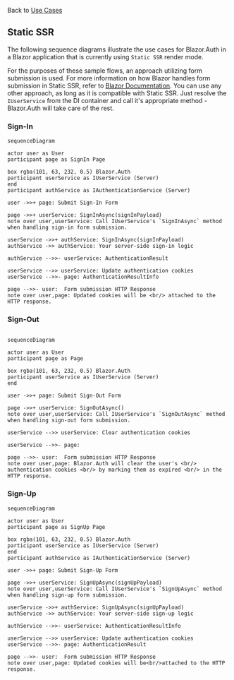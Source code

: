 Back to [Use Cases](../04.use-cases.md)

## Static SSR

The following sequence diagrams illustrate the use cases for Blazor.Auth in a Blazor application that is currently using `Static SSR` render mode. 

For the purposes of these sample flows, an approach utilizing form submission is used. For more information on how Blazor handles form submission in Static SSR, refer to [Blazor Documentation](https://learn.microsoft.com/en-us/aspnet/core/blazor/forms/#handle-form-submission). You can use any other approach, as long as it is compatible with Static SSR. Just resolve the `IUserService` from the DI container and call it's appropriate method - Blazor.Auth will take care of the rest.

### Sign-In

```mermaid
sequenceDiagram

actor user as User
participant page as SignIn Page

box rgba(101, 63, 232, 0.5) Blazor.Auth
participant userService as IUserService (Server)
end
participant authService as IAuthenticationService (Server)

user ->>+ page: Submit Sign-In Form

page ->>+ userService: SignInAsync(signInPayload)
note over user,userService: Call IUserService's `SignInAsync` method when handling sign-in form submission.

userService ->>+ authService: SignInAsync(signInPayload)
authService ->> authService: Your server-side sign-in logic

authService -->>- userService: AuthenticationResult

userService -->> userService: Update authentication cookies
userService -->>- page: AuthenticationResultInfo

page -->>- user:  Form submission HTTP Response
note over user,page: Updated cookies will be <br/> attached to the HTTP response.
```

### Sign-Out

```mermaid

sequenceDiagram

actor user as User
participant page as Page

box rgba(101, 63, 232, 0.5) Blazor.Auth
participant userService as IUserService (Server)
end

user ->>+ page: Submit Sign-Out Form

page ->>+ userService: SignOutAsync()
note over user,userService: Call IUserService's `SignOutAsync` method when handling sign-out form submission.

userService -->> userService: Clear authentication cookies

userService -->>- page: 

page -->>- user:  Form submission HTTP Response
note over user,page: Blazor.Auth will clear the user's <br/> authentication cookies <br/> by marking them as expired <br/> in the HTTP response.
```

### Sign-Up

```mermaid
sequenceDiagram

actor user as User
participant page as SignUp Page

box rgba(101, 63, 232, 0.5) Blazor.Auth
participant userService as IUserService (Server)
end
participant authService as IAuthenticationService (Server)

user ->>+ page: Submit Sign-Up Form

page ->>+ userService: SignUpAsync(signUpPayload)
note over user,userService: Call IUserService's `SignUpAsync` method when handling sign-up form submission.

userService ->>+ authService: SignUpAsync(signUpPayload)
authService ->> authService: Your server-side sign-up logic

authService -->>- userService: AuthenticationResultInfo

userService -->> userService: Update authentication cookies
userService -->>- page: AuthenticationResult

page -->>- user:  Form submission HTTP Response
note over user,page: Updated cookies will be<br/>attached to the HTTP response.
```